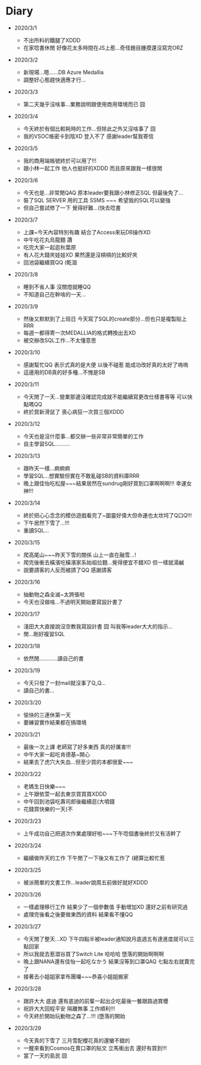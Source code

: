 # Diary

* 2020/3/1
  * 不出所料的鐵腿了XDDD
  * 在家唸書休閒 好像花太多時間在JS上惹...奇怪題目腫摸還沒寫完ORZ
  
* 2020/3/2
  * 新現場...嗯......DB Azure Medallia
  * 調整好心態趕快適應才行...
  
* 2020/3/3
  * 第二天幾乎沒啥事...業務說明跟使用商用環境而已 囧

* 2020/3/4
  * 今天終於有個比較耗時的工作...但除此之外又沒啥事了 囧
  * 我的VSOC帳密卡到陰XD 登入不了 感謝leader幫我寄信
  
* 2020/3/5
  * 我的商用端帳號終於可以用了!!!
  * 跟小林一起工作 他人也挺好的XDDD 而且原來跟我一樣很閒
  
* 2020/3/6
  * 今天也是...非常閒QAQ 原本leader要我跟小林修正SQL 但最後免了...
  * 裝了SQL SERVER 用的工具 SSMS ~~~ 希望我的SQL可以變強
  * 但自己嘗試修了一下 覺得好難...(快去唸書
  
* 2020/3/7
  * 上課~今天內容特別有趣 結合了Access來玩DB操作XD
  * 中午吃花丸烏龍麵 讚
  * 吃完大家一起逛秋葉原 
  * 有人花大錢夾娃娃XD 果然還是沒槓槓的比較好夾
  * 回池袋繼續買QQ (乾涸
  
* 2020/3/8 
  * 睡到不省人事 沒關燈就睡QQ
  * 不知道自己在幹啥的一天...
  
* 2020/3/9
  * 然後又默默到了上班日 今天寫了SQL的create部分...但也只是複製貼上RRR
  * 每週一都得寄一次MEDALLIA的格式轉換出去XD
  * 被交辦改SQL工作...不太懂意思

* 2020/3/10
  * 感謝幫忙QQ 表示式真的是大便 以後不碰惹 能成功改好真的太好了嗚嗚
  * 這邊用的DB真的好多種...不愧是SB
  
* 2020/3/11
  * 今天閒了一天...營業那邊沒確認完成就不能繼續寫更改仕樣書等等 可以快點嗎QQ
  * 終於買新滑鼠了 喪心病狂一次買三個XDDD
  
* 2020/3/12
  * 今天也是沒什麼事...都交辦一些非常非常簡單的工作
  * 自主學習SQL..........
  
* 2020/3/13
  * 跟昨天一樣...痾痾痾
  * 學習SQL...想實驗但實在不敢亂碰SB的資料庫RRR
  * 晚上跟佳怡吃松屋~~~結果居然在sundrug剛好買到口罩啊啊啊!!! 幸運女神!!!
  
* 2020/3/14
  * 終於把心心念念的模仿遊戲看完了~圖靈好偉大但命運也太坎坷了Q口Q!!!
  * 下午居然下雪了...!!!
  * 重讀SQL...
  
* 2020/3/15
  * 爬高尾山~~~昨天下雪的關係 山上一直在融雪...!
  * 爬完後衝去橫濱吃橫濱家系始祖拉麵...覺得便宜不錯XD 但一樣就湯鹹
  * 說要請客的人反而被請了QQ 感謝請客
  
* 2020/3/16
  * 抽動物之森全滅~太誇張啦
  * 今天也沒做啥...不過明天開始要寫設計書了
  
* 2020/3/17
  * 淺田大大直接說沒空教我寫設計書 囧 叫我等leader大大的指示...
  * 閒...剛好複習SQL
  
* 2020/3/18
  * 依然閒............讀自己的書
  
* 2020/3/19
  * 今天只發了一封mail就沒事了Q_Q...
  * 讀自己的書...
  
* 2020/3/20
  * 愉快的三連休第一天
  * 要練習實作結果都在搞環境

* 2020/3/21
  * 最後一次上課 老師寫了好多東西 真的好厲害!!!
  * 中午大家一起吃肯德基~開心
  * 結果去了虎穴大失血...但至少買的本都很愛~~~
  
* 2020/3/22
  * 老媽生日快樂~~~
  * 上午跟依萱一起去東京買買買XDDD 
  * 中午回到池袋吃壽司郎後繼續逛(大噴錢
  * 花錢買快樂的一天(不
  
* 2020/3/23
  * 上午成功自己把週次作業處理好啦~~~下午唸個書後終於又有活幹了

* 2020/3/24
  * 繼續做昨天的工作 下午閒了一下後又有工作了 (總算比較忙惹
  
* 2020/3/25
  * 被派簡單的文書工作...leader說周五前做好就好XDDD

* 2020/3/26
  * 一樣處理移行工作 結果少了一個參數值 手動增加XD 還好之前有研究過
  * 處理完後看之後要做東西的資料 結果看不懂QQ
  
* 2020/3/27
  * 今天閒了整天...XD 下午四點半被leader通知說月底週五有達進度就可以三點回家
  * 所以我就去惹澀谷買了Switch Lite 哈哈哈 墮落的開始啊啊啊
  * 晚上跟NANA還有佳怡一起吃なかう 結果沒等到口罩QAQ 七點左右就賣完了
  * 接著去小姐姐家拿布團囉~~~恭喜小姐姐搬家
  
* 2020/3/28 
  * 跟許大大 底迪 還有底迪的前輩一起出企吃最後一餐跟路過賞櫻
  * 祝許大大回程平安 隔離無事 工作順利!!!
  * 今天終於開始玩動物之森了...!!! (墮落的開始
  
* 2020/3/29
  * 今天真的下雪了 三月雪配櫻花真的還蠻不錯的
  * 一醒來看到Cosmos在賣口罩的貼文 立馬衝出去 還好有買到!!!
  * 當了一天的島民 囧
  
  